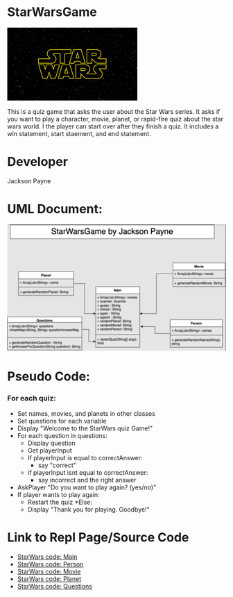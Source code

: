 # StarWarsGame

![StarWars Logo](https://github.com/J-ack-son/StarWarsGame/blob/main/images/starwars.png?raw=true)

This is a quiz game that asks the user about the Star Wars series. It asks if you want to play a character, movie, planet, or rapid-fire quiz about the star wars world.
I the player can start over after they finish a quiz.
It includes a win statement, start staement, and end statement.

# Developer
Jackson Payne


# UML Document:

![StarWarsGame UML](https://github.com/J-ack-son/StarWarsGame/blob/main/images/UML.png?raw=true)

# Pseudo Code:
### For each quiz:
* Set names, movies, and planets in other classes
* Set questions for each variable
* Display "Welcome to the StarWars quiz Game!"
* For each question in questions:
   * Display question
   * Get playerInput
   * If playerInput is equal to correctAnswer:
     * say "correct"
   * if playerInput isnt equal to correctAnswer:
     * say incorrect and the right answer
* AskPlayer "Do you want to play again? (yes/no)"
* If player wants to play again:
   * Restart the quiz
*Else:
   * Display "Thank you for playing. Goodbye!"
 
# Link to Repl Page/Source Code
* [StarWars code: Main](https://github.com/J-ack-son/StarWarsGame/blob/main/src/Main.java)
* [StarWars code: Person](https://github.com/J-ack-son/StarWarsGame/blob/main/src/Person.java)
* [StarWars code: Movie](https://github.com/J-ack-son/StarWarsGame/blob/main/src/Movie.java)
* [StarWars code: Planet](https://github.com/J-ack-son/StarWarsGame/blob/main/src/Planet.java)
* [StarWars code: Questions](https://github.com/J-ack-son/StarWarsGame/blob/main/src/Questions.java) 
